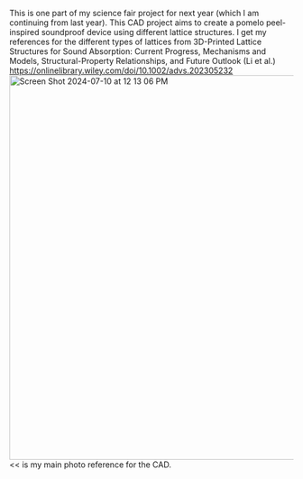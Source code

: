 This  is one part of my science fair project for next year (which I am continuing from last year). 
This CAD project aims to create a pomelo peel-inspired soundproof device using different lattice structures. I get my references for the different types of lattices from
3D-Printed Lattice Structures for Sound Absorption: Current Progress, Mechanisms and Models, Structural-Property Relationships, and Future Outlook (Li et al.) https://onlinelibrary.wiley.com/doi/10.1002/advs.202305232 
<img width="682" alt="Screen Shot 2024-07-10 at 12 13 06 PM" src="https://github.com/sh8nn0n/Sound-Project-CAD/assets/147649228/c398a588-9181-4ba9-8f13-608d7ddcb245">
<< is my main photo reference for the CAD.
